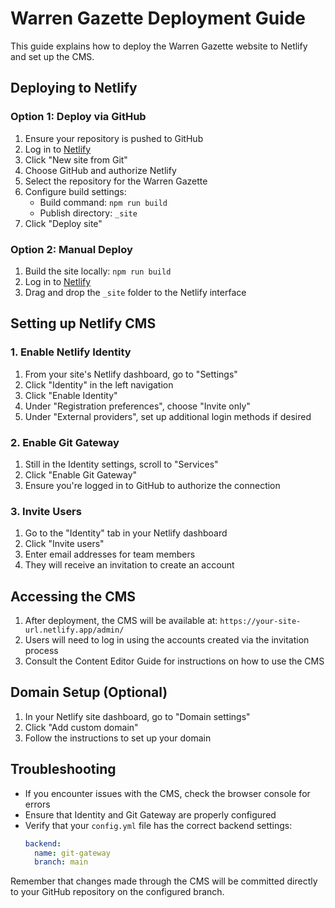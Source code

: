 # Warren Gazette Deployment Guide

This guide explains how to deploy the Warren Gazette website to Netlify and set up the CMS.

## Deploying to Netlify

### Option 1: Deploy via GitHub

1. Ensure your repository is pushed to GitHub
2. Log in to [Netlify](https://app.netlify.com/)
3. Click "New site from Git"
4. Choose GitHub and authorize Netlify
5. Select the repository for the Warren Gazette
6. Configure build settings:
   - Build command: `npm run build`
   - Publish directory: `_site`
7. Click "Deploy site"

### Option 2: Manual Deploy

1. Build the site locally: `npm run build`
2. Log in to [Netlify](https://app.netlify.com/)
3. Drag and drop the `_site` folder to the Netlify interface

## Setting up Netlify CMS

### 1. Enable Netlify Identity

1. From your site's Netlify dashboard, go to "Settings"
2. Click "Identity" in the left navigation
3. Click "Enable Identity"
4. Under "Registration preferences", choose "Invite only"
5. Under "External providers", set up additional login methods if desired

### 2. Enable Git Gateway

1. Still in the Identity settings, scroll to "Services"
2. Click "Enable Git Gateway"
3. Ensure you're logged in to GitHub to authorize the connection

### 3. Invite Users

1. Go to the "Identity" tab in your Netlify dashboard
2. Click "Invite users"
3. Enter email addresses for team members
4. They will receive an invitation to create an account

## Accessing the CMS

1. After deployment, the CMS will be available at: `https://your-site-url.netlify.app/admin/`
2. Users will need to log in using the accounts created via the invitation process
3. Consult the Content Editor Guide for instructions on how to use the CMS

## Domain Setup (Optional)

1. In your Netlify site dashboard, go to "Domain settings"
2. Click "Add custom domain"
3. Follow the instructions to set up your domain

## Troubleshooting

- If you encounter issues with the CMS, check the browser console for errors
- Ensure that Identity and Git Gateway are properly configured
- Verify that your `config.yml` file has the correct backend settings:
  ```yaml
  backend:
    name: git-gateway
    branch: main
  ```

Remember that changes made through the CMS will be committed directly to your GitHub repository on the configured branch.
